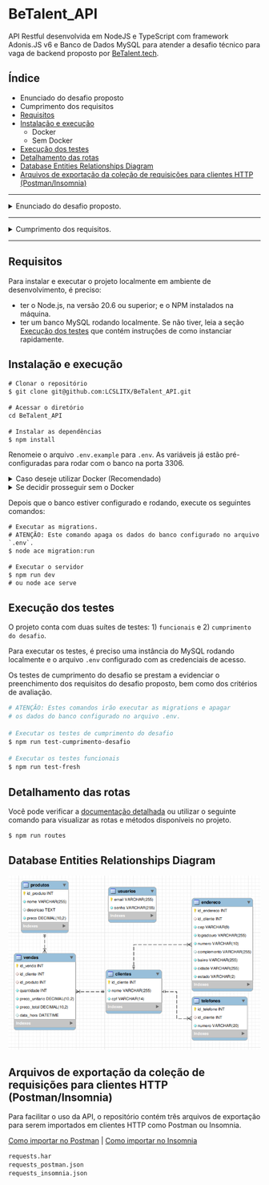 # BeTalent_API

API Restful desenvolvida em NodeJS e TypeScript com framework Adonis.JS v6 e Banco de Dados MySQL para atender a desafio técnico para vaga de backend proposto por [BeTalent.tech](https://betalent.tech).


## Índice

- Enunciado do desafio proposto
- Cumprimento dos requisitos
- [Requisitos](#requisitos)
- [Instalação e execução](#instalação-e-execução)
  - Docker
  - Sem Docker
- [Execução dos testes](#execução-dos-testes)
- [Detalhamento das rotas](#detalhamento-das-rotas)
- [Database Entities Relationships Diagram](#database-entities-relationships-diagram)
- [Arquivos de exportação da coleção de requisições para clientes HTTP (Postman/Insomnia)](#arquivos-de-exportação-da-coleção-de-requisições-para-clientes-http-postmaninsomnia)


---


<details>
<summary>Enunciado do desafio proposto.</summary>


#### Desafio
O Teste Técnico Back-end da BeTalent consiste em estruturar uma API RESTful conectada a um banco de dados.

Trata-se de um sistema que permite cadastrar usuários externos. Ao realizarem login, estes usuários deverão poder registrar clientes, produtos e vendas.

O(a) candidato(a) deve desenvolver o projeto em um dos seguintes frameworks: Adonis (Node.js) ou Laravel (PHP).


##### Banco de dados
O banco de dados deve ser estruturado à escolha do(a) candidato(a), mas minimamente deve conter:
- usuários: email, senha;
- clientes: nome, cpf;
- endereço: todos os campos de endereço;
- telefones: cliente, número;
- produtos: colocar os dados necessários para um tipo de produto, além de preço.
- vendas: cliente, produto, quantidade, preço unitário, preço total, data e hora.


##### Rotas do sistema
O sistema deve contar com rotas para:
- cadastro de usuário do sistema (signup);
- login com JWT de usuário cadastrado (login);
- clientes:
    - listar todos os clientes cadastrados (index)
        - apenas dados principais devem vir aqui;
        - ordenar pelo id;
    - detalhar um(a) cliente e vendas a ele(a) (show):
        - trazer as vendas mais recentes primeiro;
        - possibilidade de filtrar as vendas por mês + ano;
    - adicionar um(a) cliente (store);
    - editar um(a) cliente (update);
    - excluir um(a) cliente e vendas a ele(a) (delete);
- produtos:
    - listar todos os produtos cadastrados (index):
        - apenas dados principais devem vir aqui;
        - ordenar alfabeticamente.
    - detalhar um produto (show);
    - criar um produto (store);
    - editar um produto (update);
    - exclusão lógica ("soft delete") de um produto (delete);
- vendas:
    - registrar venda de 1 produto a 1 cliente (store).

- Observação: as rotas em clientes, produtos e vendas só devem poder ser acessadas por usuário logado.


##### Requisitos
São requisitos básicos:
- estruturar o sistema observando o MVC (porém, sem as views);
- usar MySQL como banco de dados;
- respostas devem ser em JSON;
- pode-se usar recursos e bibliotecas que auxiliam na administração do banco de dados (Eloquent, Lucid, Knex, Bookshelf etc.);
- documentar as instruções necessárias em um README (requisitos, como instalar e rodar o projeto, detalhamento de rotas e outras informações que julgar relevantes).

Caso o(a) candidato(a) não consiga completar o teste até o prazo definido, deve garantir que tudo que foi construído esteja em funcionamento. Neste caso, relatar no README quais foram as dificuldades encontradas.


##### Critérios de avaliação
Serão critérios para avaliação da solução fornecida:
- lógica de programação;
- organização do projeto;
- legibilidade do código;
- validação necessária dos dados;
- forma adequada de utilização dos recursos;
- seguimento dos padrões especificados;
- clareza na documentação.


##### Envio da solução
O projeto deverá ser hospedado em um repositório no GitHub. O link do repositório deverá ser fornecido no formulário.

</details>

---

<details>
<summary>Cumprimento dos requisitos.</summary>

##### Banco de dados
O banco de dados deve ser estruturado à escolha do(a) candidato(a), mas minimamente deve conter:
- [X] usuários: email, senha;
- [X] clientes: nome, cpf;
- [X] endereço: todos os campos de endereço;
- [X] telefones: cliente, número;
- [X] produtos: colocar os dados necessários para um tipo de produto, além de preço.
- [X] vendas: cliente, produto, quantidade, preço unitário, preço total, data e hora.


##### Rotas do sistema
O sistema deve contar com rotas para:
- [X] cadastro de usuário do sistema (signup);
- [X] login com JWT de usuário cadastrado (login);
- [X] clientes:
    - [X] listar todos os clientes cadastrados (index)
        - [X] apenas dados principais devem vir aqui;
        - [X] ordenar pelo id;
    - [X] detalhar um(a) cliente e vendas a ele(a) (show):
        - [X] trazer as vendas mais recentes primeiro;
        - [X] possibilidade de filtrar as vendas por mês + ano;
    - [X] adicionar um(a) cliente (store);
    - [X] editar um(a) cliente (update);
    - [X] excluir um(a) cliente e vendas a ele(a) (delete);
- [X] produtos:
    - [X] listar todos os produtos cadastrados (index):
        - [X] apenas dados principais devem vir aqui;
        - [X] ordenar alfabeticamente.
    - [X] detalhar um produto (show);
    - [X] criar um produto (store);
    - [X] editar um produto (update);
    - [X] exclusão lógica ("soft delete") de um produto (delete);
- [X] vendas:
    - [X] registrar venda de 1 produto a 1 cliente (store).

- [X] Observação: as rotas em clientes, produtos e vendas só devem poder ser acessadas por usuário logado.


##### Requisitos
São requisitos básicos:
- [X] estruturar o sistema observando o MVC (porém, sem as views);
- [X] usar MySQL como banco de dados;
- [X] respostas devem ser em JSON;
- [X] pode-se usar recursos e bibliotecas que auxiliam na administração do banco de dados (Eloquent, Lucid, Knex, Bookshelf etc.);
- [X] documentar as instruções necessárias em um README (requisitos, como instalar e rodar o projeto, detalhamento de rotas e outras informações que julgar relevantes).


</details>

---


## Requisitos

Para instalar e executar o projeto localmente em ambiente de desenvolvimento, é preciso:
- ter o Node.js, na versão 20.6 ou superior; e o NPM instalados na máquina.
- ter um banco MySQL rodando localmente. Se não tiver, leia a seção [Execução dos testes](#execução-dos-testes) que contém instruções de como instanciar rapidamente.

## Instalação e execução



```
# Clonar o repositório
$ git clone git@github.com:LCSLITX/BeTalent_API.git

# Acessar o diretório
cd BeTalent_API

# Instalar as dependências
$ npm install
```

Renomeie o arquivo `.env.example` para `.env`. As variáveis já estão pré-configuradas para rodar com o banco na porta 3306.


<details>
<summary>Caso deseje utilizar Docker (Recomendado)</summary>

Execute o seguinte comando:

```bash
# Este comando criará um container com o MySQL e outro 
$ docker compose up
# ou docker-compose up
```
Observação: Se a porta padrão do MySQL (3306) já estiver ocupada, é necessário alterar a porta padrão do MySQL no arquivo `.env` (DB_PORT), bem como no arquivo `compose.yaml` ("3306:3306": altere apenas o lado esquerdo). 

</details>


<details>
<summary>Se decidir prosseguir sem o Docker</summary>

Configure o arquivo `.env` com as credenciais de acesso do banco de dados

</details>


Depois que o banco estiver configurado e rodando, execute os seguintes comandos:

```
# Executar as migrations. 
# ATENÇÃO: Este comando apaga os dados do banco configurado no arquivo `.env`.
$ node ace migration:run

# Executar o servidor
$ npm run dev 
# ou node ace serve
```

## Execução dos testes

O projeto conta com duas suítes de testes: 1) `funcionais` e 2) `cumprimento do desafio`.

Para executar os testes, é preciso uma instância do MySQL rodando localmente e o arquivo `.env` configurado com as credenciais de acesso.

Os testes de cumprimento do desafio se prestam a evidenciar o preenchimento dos requisitos do desafio proposto, bem como dos critérios de avaliação.


```bash
# ATENÇÃO: Estes comandos irão executar as migrations e apagar
# os dados do banco configurado no arquivo .env.

# Executar os testes de cumprimento do desafio
$ npm run test-cumprimento-desafio

# Executar os testes funcionais
$ npm run test-fresh
```





## Detalhamento das rotas

Você pode verificar a [documentação detalhada](https://documenter.getpostman.com/view/19229419/2sA3kUHhss) ou utilizar o seguinte comando para visualizar as rotas e métodos disponíveis no projeto.

```bash
$ npm run routes
```



## Database Entities Relationships Diagram
![ER Diagram](./db_er_diagram.png)


## Arquivos de exportação da coleção de requisições para clientes HTTP (Postman/Insomnia)

Para facilitar o uso da API, o repositório contém três arquivos de exportação para serem importados em clientes HTTP como Postman ou Insomnia.

[Como importar no Postman](https://learning.postman.com/docs/getting-started/importing-and-exporting/importing-and-exporting-overview/) | [Como importar no Insomnia](https://docs.insomnia.rest/insomnia/import-export-data)

```bash
requests.har
requests_postman.json
requests_insomnia.json
```
